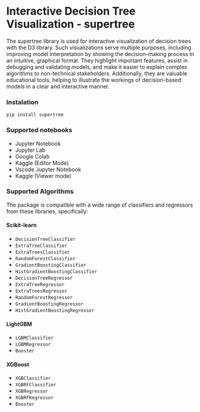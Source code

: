 # Interactive Decision Tree Visualization - supertree
The supertree library is used for interactive visualization of decision trees with the D3 library. Such visualizations serve multiple purposes, including improving model interpretation by showing the decision-making process in an intuitive, graphical format. They highlight important features, assist in debugging and validating models, and make it easier to explain complex algorithms to non-technical stakeholders. Additionally, they are valuable educational tools, helping to illustrate the workings of decision-based models in a clear and interactive manner.
### Instalation
`pip install supertree`
### Supported notebooks
- Jupyter Notebook
- Jupyter Lab
- Google Colab
- Kaggle (Editor Mode)
- Vscode Jupyter Notebook
- Kaggle (Viewer mode)
### Supported Algorithms

The package is compatible with a wide range of classifiers and regressors from these libraries, specifically:

#### Scikit-learn
- `DecisionTreeClassifier`
- `ExtraTreeClassifier`
- `ExtraTreesClassifier`
- `RandomForestClassifier`
- `GradientBoostingClassifier`
- `HistGradientBoostingClassifier`
- `DecisionTreeRegressor`
- `ExtraTreeRegressor`
- `ExtraTreesRegressor`
- `RandomForestRegressor`
- `GradientBoostingRegressor`
- `HistGradientBoostingRegressor`

#### LightGBM
- `LGBMClassifier`
- `LGBMRegressor`
- `Booster`

#### XGBoost
- `XGBClassifier`
- `XGBRFClassifier`
- `XGBRegressor`
- `XGBRFRegressor`
- `Booster`

